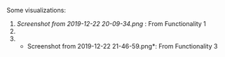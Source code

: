 Some visualizations:
1. *Screenshot from 2019-12-22 20-09-34.png* : From Functionality 1
2.
3. * 	Screenshot from 2019-12-22 21-46-59.png*: From Functionality 3
